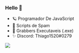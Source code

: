 ### Hello 👋
- 🪐 Programador De JavaScript
- 📌 Scripts de Spam
- 📌 Grabbers Executaveis (.exe)
- ✨ Discord: Thiago1520#0279
<img src="https://media.discordapp.net/attachments/783646767451340830/795873299602604032/download_1.gif">
<!--
